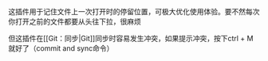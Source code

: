 这插件用于记住文件上一次打开时的停留位置，可极大优化使用体验。要不然每次你打开之前的文件都要从头往下拉，很麻烦

但这插件在[[Git：同步|Git]]同步时容易发生冲突，如果提示冲突，按下ctrl + M就好了（commit and sync命令）